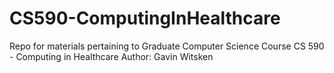 # CS590-ComputingInHealthcare
Repo for materials pertaining to Graduate Computer Science Course CS 590 - Computing in Healthcare
Author: Gavin Witsken